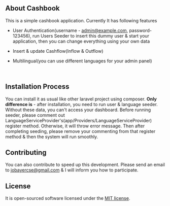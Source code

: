 ## About Cashbook

This is a simple cashbook application. Currently It has following features 

- User Authentication(username - admin@example.com, password-123456), run Users Seeder to insert this dummy user & start your application, then you can change everything using your own data

- Insert & update Cashflow(Inflow & Outflow)

- Multilingual(you can use different languages for your admin panel)

  ​

## Installation Process

You can install it as usual like other laravel project using composer. **Only difference is**  - after installation, you need to run user & language seeder. Without these data, you can't access your dashboard. Before running seeder, please comment out LanguageServiceProvider's(app/Providers/LanguageServiceProvider) register method. Otherwise, it will throw error message. Then after completing seeding, please remove your commenting from that register method & then the system will run smoothly.

## Contributing

You can also contribute to speed up this development. Please send an email to jobayercse@gmail.com & I will inform you how to participate. 

## License

It is open-sourced software licensed under the [MIT license](https://opensource.org/licenses/MIT).
